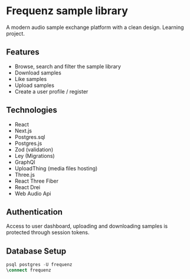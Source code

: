 # Frequenz sample library

A modern audio sample exchange platform with a clean design. Learning project.

## Features

- Browse, search and filter the sample library
- Download samples
- Like samples
- Upload samples
- Create a user profile / register

## Technologies

- React
- Next.js
- Postgres.sql
- Postgres.js
- Zod (validation)
- Ley (Migrations)
- GraphQl
- UploadThing (media files hosting)
- Three.js
- React Three Fiber
- React Drei
- Web Audio Api

## Authentication

Access to user dashboard, uploading and downloading samples is protected through session tokens.

## Database Setup

```sql
psql postgres -U frequenz
\connect frequenz
```
